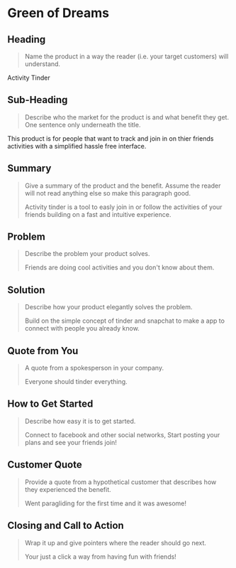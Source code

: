 # Green of Dreams #

<!-- 
> This material was originally posted [here](http://www.quora.com/What-is-Amazons-approach-to-product-development-and-product-management). It is reproduced here for posterities sake.

There is an approach called "working backwards" that is widely used at Amazon. They work backwards from the customer, rather than starting with an idea for a product and trying to bolt customers onto it. While working backwards can be applied to any specific product decision, using this approach is especially important when developing new products or features.

For new initiatives a product manager typically starts by writing an internal press release announcing the finished product. The target audience for the press release is the new/updated product's customers, which can be retail customers or internal users of a tool or technology. Internal press releases are centered around the customer problem, how current solutions (internal or external) fail, and how the new product will blow away existing solutions.

If the benefits listed don't sound very interesting or exciting to customers, then perhaps they're not (and shouldn't be built). Instead, the product manager should keep iterating on the press release until they've come up with benefits that actually sound like benefits. Iterating on a press release is a lot less expensive than iterating on the product itself (and quicker!).

If the press release is more than a page and a half, it is probably too long. Keep it simple. 3-4 sentences for most paragraphs. Cut out the fat. Don't make it into a spec. You can accompany the press release with a FAQ that answers all of the other business or execution questions so the press release can stay focused on what the customer gets. My rule of thumb is that if the press release is hard to write, then the product is probably going to suck. Keep working at it until the outline for each paragraph flows. 

Oh, and I also like to write press-releases in what I call "Oprah-speak" for mainstream consumer products. Imagine you're sitting on Oprah's couch and have just explained the product to her, and then you listen as she explains it to her audience. That's "Oprah-speak", not "Geek-speak".

Once the project moves into development, the press release can be used as a touchstone; a guiding light. The product team can ask themselves, "Are we building what is in the press release?" If they find they're spending time building things that aren't in the press release (overbuilding), they need to ask themselves why. This keeps product development focused on achieving the customer benefits and not building extraneous stuff that takes longer to build, takes resources to maintain, and doesn't provide real customer benefit (at least not enough to warrant inclusion in the press release).
 -->
 
## Heading ##
  > Name the product in a way the reader (i.e. your target customers) will understand.
  > 
  Activity Tinder
## Sub-Heading ##
  > Describe who the market for the product is and what benefit they get. One sentence only underneath the title.
  > 
  This product is for people that want to track and join in on thier friends activities with a simplified hassle free interface.
## Summary ##
  > Give a summary of the product and the benefit. Assume the reader will not read anything else so make this paragraph good.
  > 
  > Activity tinder is a tool to easly join in or follow the activities of your friends building on a fast and intuitive experience.

## Problem ##
  > Describe the problem your product solves.
  > 
  > Friends are doing cool activities and you don't know about them.

## Solution ##
  > Describe how your product elegantly solves the problem.
  > 
  > Build on the simple concept of tinder and snapchat to make a app to connect with people you already know. 

## Quote from You ##
  > A quote from a spokesperson in your company.
  > 
  > Everyone should tinder everything.

## How to Get Started ##
  > Describe how easy it is to get started.
  > 
  > Connect to facebook and other social networks, Start posting your plans and see your friends join! 

## Customer Quote ##
  > Provide a quote from a hypothetical customer that describes how they experienced the benefit.
  > 
  > Went paragliding for the first time and it was awesome!

## Closing and Call to Action ##
  > Wrap it up and give pointers where the reader should go next.
  > 
  > Your just a click a way from having fun with friends! <Link>
